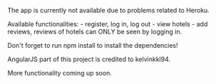 The app is currently not available due to problems related to Heroku.

Available functionalities:
    - register, log in, log out
    - view hotels
    - add reviews, reviews of hotels can ONLY be seen by logging in.


Don't forget to run npm install to install the dependencies!

AngularJS part of this project is credited to kelvinkkl94.

More functionality coming up soon.